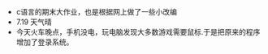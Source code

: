 <!--
 * @Author: your name
 * @Date: 2021-06-28 16:02:29
 * @LastEditTime: 2021-07-19 17:42:20
 * @LastEditors: Please set LastEditors
 * @Description: In User Settings Edit
 * @FilePath: \cworkplace\README.md
-->
 * c语言的期末大作业，也是根据网上做了一些小改编
 * 7.19 天气晴
 * 今天火车晚点，手机没电，玩电脑发现大多数游戏需要鼠标.于是把原来的程序增加了登录系统。
